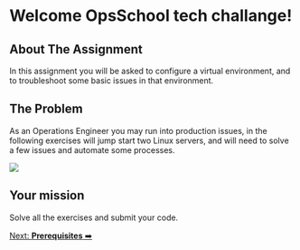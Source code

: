 # Welcome OpsSchool tech challange!

## About The Assignment

In this assignment you will be asked to configure a virtual environment, and to troubleshoot some basic issues in that environment.

## The Problem
As an Operations Engineer you may run into production issues, in the following exercises will jump start two Linux servers, and will need to solve a few issues and automate some processes. 

![](https://media.giphy.com/media/xT5LMQSg7kWT4zqsVy/giphy.gif)

## Your mission
Solve all the exercises and submit your code. 

[Next: **Prerequisites** ➡️](prerequisites.md)